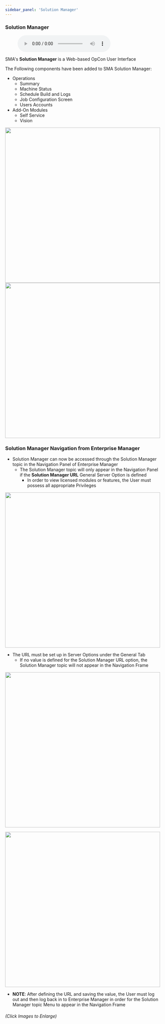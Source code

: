 ```yaml
---
sidebar_panel: 'Solution Manager'
---
```


### Solution Manager

<figure>
    <audio
        controls
        src="audiobasic/SolutionManager.mp3">
            Your browser does not support the
            <code>audio</code> element.
    </audio>
</figure>

SMA's **Solution Manager** is a Web-based OpCon User Interface 

The Following components have been added to SMA Solution Manager:  

* Operations
  * Summary 
  * Machine Status
  * Schedule Build and Logs
  * Job Configuration Screen
  * Users Accounts
* Add-On Modules
  * Self Service
  * Vision 

<a href="imgbasic/Picture57.png" target="_blank"><img src="imgbasic/Picture57.png" width="500"></img></a>  
<a href="imgbasic/Picture58.png" target="_blank"><img src="imgbasic/Picture58.png" width="500"></img></a>  

### Solution Manager Navigation from Enterprise Manager

* Solution Manager can now be accessed through the Solution Manager topic in the Navigation Panel of Enterprise Manager
  - The Solution Manager topic will only appear in the Navigation Panel if the **Solution Manager URL** General Server Option is defined
    - In order to view licensed modules or features, the User must possess all appropriate Privileges

<a href="imgbasic/PictureSMMenuEM.png" target="_blank"><img src="imgbasic/PictureSMMenuEM.png" width="500"></img></a>

* The URL must be set up in Server Options under the General Tab
  - If no value is defined for the Solution Manager URL option, the Solution Manager topic will not appear in the Navigation Frame

<a href="imgbasic/PictureSMURLServerOptions.png" target="_blank"><img src="imgbasic/PictureSMURLServerOptions.png" width="500"></img></a>

<a href="imgbasic/PictureSMURLBar.png" target="_blank"><img src="imgbasic/PictureSMURLBar.png" width="500"></img></a>

* **NOTE**: After defining the URL and saving the value, the User must log out and then log back in to Enterprise Manager in order for the Solution Manager topic Menu to appear in the Navigation Frame

###### (Click Images to Enlarge)
